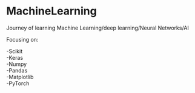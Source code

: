 # MachineLearning
Journey of learning Machine Learning/deep learning/Neural Networks/AI  
  
Focusing on:  

  -Scikit  
  -Keras  
  -Numpy  
  -Pandas  
  -Matplotlib  
  -PyTorch
